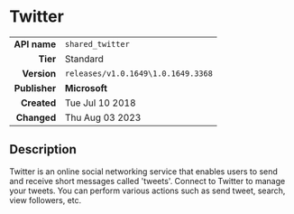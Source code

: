# Twitter
| | |
|-:|-|
|**API name**|`shared_twitter`|
|**Tier**|Standard|
|**Version**|`releases/v1.0.1649\1.0.1649.3368`|
|**Publisher**|**Microsoft**|
|**Created**|Tue Jul 10 2018|
|**Changed**|Thu Aug 03 2023|

## Description
Twitter is an online social networking service that enables users to send and receive short messages called 'tweets'. Connect to Twitter to manage your tweets. You can perform various actions such as send tweet, search, view followers, etc.

